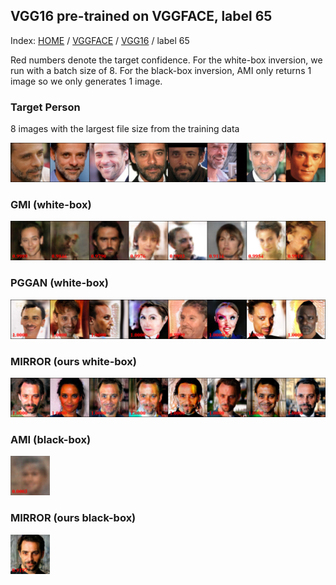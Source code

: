 ## VGG16 pre-trained on VGGFACE, label 65

Index: [HOME](../../../../) / [VGGFACE](../../) / [VGG16](../) / label 65

Red numbers denote the target confidence. For the white-box inversion, we run with a batch size of 8. For the black-box inversion, AMI only returns 1 image so we only generates 1 image.

### Target Person

8 images with the largest file size from the training data

![Target person](gt.png)

### GMI (white-box)

![GMI](gmi.png)

### PGGAN (white-box)

![PGGAN](pggan.png)

### MIRROR (ours white-box)

![MIRROR white-box](ours_whitebox.png)

### AMI (black-box)

<img src="ami.png" alt="AMI" width="12.5%">

### MIRROR (ours black-box)

<img src="ours_blackbox.png" alt="MIRROR black-box" width="12.5%">